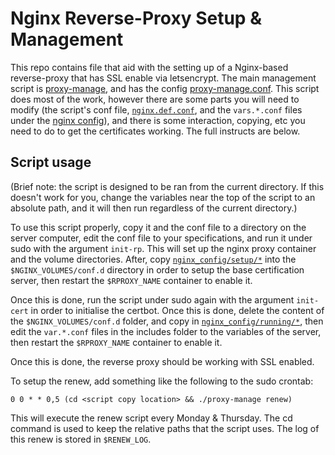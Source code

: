 # Nginx Reverse-Proxy Setup & Management
This repo contains file that aid with the setting up of a Nginx-based reverse-proxy that has SSL enable via letsencrypt. The main management script is [proxy-manage](proxy_manager/proxy-manage), and has the config [proxy-manage.conf](proxy_manager/proxy-manage.conf). This script does most of the work, however there are some parts you will need to modify (the script's conf file, [`nginx.def.conf`](nginx_config/setup/nginx.def.conf), and the `vars.*.conf` files under the [nginx config](nginx_config/running/includes)), and there is some interaction, copying, etc you need to do to get the certificates working. The full instructs are below.

## Script usage
(Brief note: the script is designed to be ran from the current directory. If this doesn't work for you, change the variables near the top of the script to an absolute path, and it will then run regardless of the current directory.)

To use this script properly, copy it and the conf file to a directory on the server computer, edit the conf file to your specifications, and run it under sudo with the argument `init-rp`. This will set up the nginx proxy container and the volume directories. After, copy [`nginx_config/setup/*`](nginx_config/setup) into the `$NGINX_VOLUMES/conf.d` directory in order to setup the base certification server, then restart the `$RPROXY_NAME` container to enable it.

Once this is done, run the script under sudo again with the argument `init-cert` in order to initialise the certbot. Once this is done, delete the content of the `$NGINX_VOLUMES/conf.d` folder, and copy in [`nginx_config/running/*`](nginx_config/running), then edit the `var.*.conf` files in the includes folder to the variables of the server, then restart the `$RPROXY_NAME` container to enable it.

Once this is done, the reverse proxy should be working with SSL enabled.

To setup the renew, add something like the following to the sudo crontab:

```
0 0 * * 0,5 (cd <script copy location> && ./proxy-manage renew)
```

This will execute the renew script every Monday & Thursday. The cd command is used to keep the relative paths that the script uses. The log of this renew is stored in `$RENEW_LOG`.